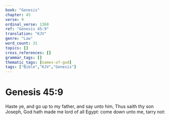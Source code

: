 ```yaml
---
book: "Genesis"
chapter: 45
verse: 9
ordinal_verse: 1368
ref: "Genesis 45:9"
translation: "KJV"
genre: "Law"
word_count: 31
topics: []
cross_references: []
grammar_tags: []
thematic_tags: [names-of-god]
tags: ["Bible","KJV","Genesis"]
---
```


# Genesis 45:9

Haste ye, and go up to my father, and say unto him, Thus saith thy son Joseph, God hath made me lord of all Egypt: come down unto me, tarry not:
